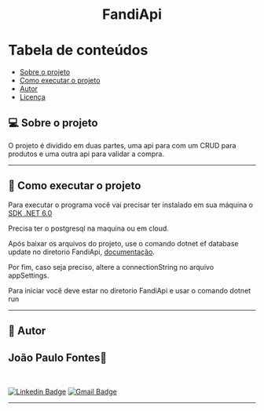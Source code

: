 <h1 align="center">FandiApi</h1>

Tabela de conteúdos
=================
<!--ts-->
   * [Sobre o projeto](#-sobre-o-projeto)
   * [Como executar o projeto](#-como-executar-o-projeto)
   * [Autor](#-autor)
   * [Licença](#-licença)
<!--te--> 
 
## 💻 Sobre o projeto

O projeto é dividido em duas partes, uma api para com um CRUD para produtos e uma outra api para validar a compra.
 
---

## 🚀 Como executar o projeto

Para executar o programa você vai precisar ter instalado em sua máquina o [SDK .NET 6.0](https://dotnet.microsoft.com/en-us/download/dotnet/6.0)

Precisa ter o postgresql na maquina ou em cloud.

Após baixar os arquivos do projeto, use o comando dotnet ef database update no diretorio FandiApi, [documentação](https://docs.microsoft.com/pt-br/ef/core/cli/dotnet). 

Por fim, caso seja preciso, altere a connectionString no arquivo appSettings.

Para iniciar você deve estar no diretorio FandiApi e usar o comando dotnet run

---

## 🦸 Autor
 <h2>João Paulo Fontes🚀</h2>
 <br />


[![Linkedin Badge](https://img.shields.io/badge/-João-blue?style=flat-square&logo=Linkedin&logoColor=white&link=https://www.linkedin.com/in/jo%C3%A3o-paulo-fontes-vasconcelos/)](https://www.linkedin.com/in/jo%C3%A3o-paulo-fontes-vasconcelos/) 
[![Gmail Badge](https://img.shields.io/badge/-vasconcelosjoao438@gmail.com-c14438?style=flat-square&logo=Gmail&logoColor=white&link=mailto:vasconcelosjoao438@gmail.com)](mailto:vasconcelosjoao438@gmail.com)

---
